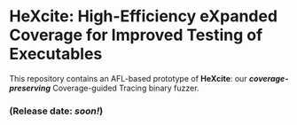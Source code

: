 # HeXcite: High-Efficiency eXpanded Coverage for Improved Testing of Executables

This repository contains an AFL-based prototype of **HeXcite**: our ***coverage-preserving*** Coverage-guided Tracing binary fuzzer. 

### (**Release date: *soon!***) 

